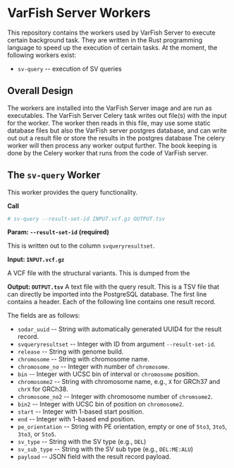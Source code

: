 # VarFish Server Workers

This repository contains the workers used by VarFish Server to execute certain background task.
They are written in the Rust programming language to speed up the execution of certain tasks.
At the moment, the following workers exist:

- `sv-query` -- execution of SV queries

## Overall Design

The workers are installed into the VarFish Server image and are run as executables.
The VarFish Server Celery task writes out file(s) with the input for the worker.
The worker then reads in this file, may use some static database files but also the VarFish server postgres database, and can write out out a result file or store the results in the postgres database
The celery worker will then process any worker output further.
The book keeping is done by the Celery worker that runs from the code of VarFish server.

## The `sv-query` Worker

This worker provides the query functionality.

**Call**

```bash
# sv-query --result-set-id INPUT.vcf.gz OUTPUT.tsv
```

**Param: `--result-set-id` (required)**

This is written out to the column `svqueryresultset`.

**Input: `INPUT.vcf.gz`**

A VCF file with the structural variants.
This is dumped from the 

**Output: `OUTPUT.tsv`**
A text file with the query result.
This is a TSV file that can directly be imported into the PostgreSQL database.
The first line contains a header.
Each of the following line contains one result record.

The fields are as follows:

- `sodar_uuid` -- String with automatically generated UUID4 for the result record.
- `svqueryresultset` -- Integer with ID from argument `--result-set-id`.
- `release` -- String with genome build.
- `chromosome` -- String with chromosome name.
- `chromosome_no` -- Integer with number of `chromosome`.
- `bin` -- Integer with UCSC bin of interval or `chromosome` position.
- `chromosome2` -- String with chromosome name, e.g., `X` for GRCh37 and `chrX` for GRCh38.
- `chromosome_no2` -- Integer with chromosome number of `chromsome2`.
- `bin2` -- Integer with UCSC bin of position on `chromosome2`.
- `start` -- Integer with 1-based start position.
- `end` -- Integer with 1-based end position.
- `pe_orientation` -- String with PE orientation, empty or one of `5to3`, `3to5`, `3to3`, or `5to5`.
- `sv_type` -- String with the SV type (e.g., `DEL`)
- `sv_sub_type` -- String with the SV sub type (e.g., `DEL:ME:ALU`)
- `payload` -- JSON field with the result record payload.